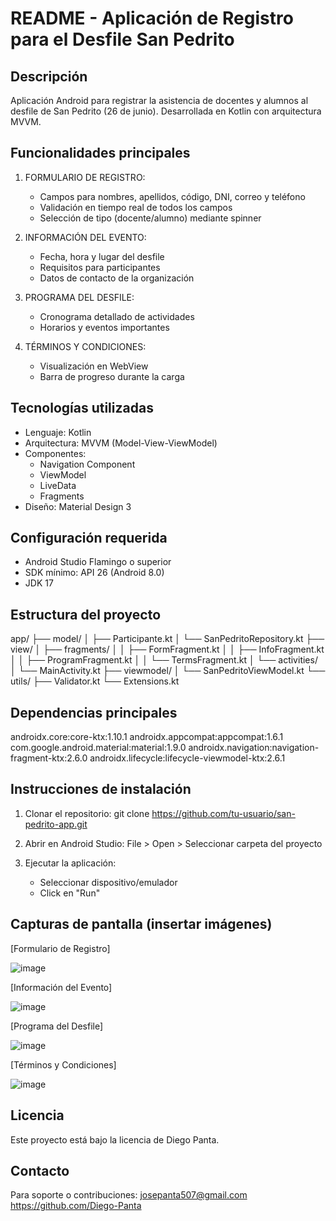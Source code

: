 # README - Aplicación de Registro para el Desfile San Pedrito

## Descripción
Aplicación Android para registrar la asistencia de docentes y alumnos al desfile de San Pedrito (26 de junio). Desarrollada en Kotlin con arquitectura MVVM.

## Funcionalidades principales
1. FORMULARIO DE REGISTRO:
   - Campos para nombres, apellidos, código, DNI, correo y teléfono
   - Validación en tiempo real de todos los campos
   - Selección de tipo (docente/alumno) mediante spinner

2. INFORMACIÓN DEL EVENTO:
   - Fecha, hora y lugar del desfile
   - Requisitos para participantes
   - Datos de contacto de la organización

3. PROGRAMA DEL DESFILE:
   - Cronograma detallado de actividades
   - Horarios y eventos importantes

4. TÉRMINOS Y CONDICIONES:
   - Visualización en WebView
   - Barra de progreso durante la carga

## Tecnologías utilizadas
- Lenguaje: Kotlin
- Arquitectura: MVVM (Model-View-ViewModel)
- Componentes:
  * Navigation Component
  * ViewModel
  * LiveData
  * Fragments
- Diseño: Material Design 3

## Configuración requerida
- Android Studio Flamingo o superior
- SDK mínimo: API 26 (Android 8.0)
- JDK 17

## Estructura del proyecto
app/
├── model/
│   ├── Participante.kt
│   └── SanPedritoRepository.kt
├── view/
│   ├── fragments/
│   │   ├── FormFragment.kt
│   │   ├── InfoFragment.kt
│   │   ├── ProgramFragment.kt
│   │   └── TermsFragment.kt
│   └── activities/
│       └── MainActivity.kt
├── viewmodel/
│   └── SanPedritoViewModel.kt
└── utils/
    ├── Validator.kt
    └── Extensions.kt

## Dependencias principales
androidx.core:core-ktx:1.10.1
androidx.appcompat:appcompat:1.6.1
com.google.android.material:material:1.9.0
androidx.navigation:navigation-fragment-ktx:2.6.0
androidx.lifecycle:lifecycle-viewmodel-ktx:2.6.1

## Instrucciones de instalación
1. Clonar el repositorio:
   git clone https://github.com/tu-usuario/san-pedrito-app.git

2. Abrir en Android Studio:
   File > Open > Seleccionar carpeta del proyecto

3. Ejecutar la aplicación:
   - Seleccionar dispositivo/emulador
   - Click en "Run"

## Capturas de pantalla (insertar imágenes)
[Formulario de Registro]

![image](https://github.com/user-attachments/assets/e4909005-7dac-4979-9840-a7be88d11593)

[Información del Evento]

![image](https://github.com/user-attachments/assets/93f7d1d4-6337-469c-bfa2-37eec975dcc8)


[Programa del Desfile]

![image](https://github.com/user-attachments/assets/e0b27dc3-97c5-40cc-b8ac-860ae17b3a3a)


[Términos y Condiciones] 

![image](https://github.com/user-attachments/assets/42f0a455-e359-40a6-847b-38d61c4dc360)



## Licencia
Este proyecto está bajo la licencia de Diego Panta.

## Contacto
Para soporte o contribuciones:
josepanta507@gmail.com
https://github.com/Diego-Panta
